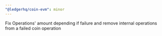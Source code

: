 ```yaml
---
"@ledgerhq/coin-evm": minor
---
```


Fix Operations' amount depending if failure and remove internal operations from a failed coin operation

